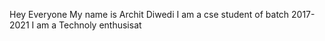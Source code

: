 Hey Everyone My name is Archit Diwedi
I am a cse student of batch 2017-2021
I am a Technoly enthusisat
